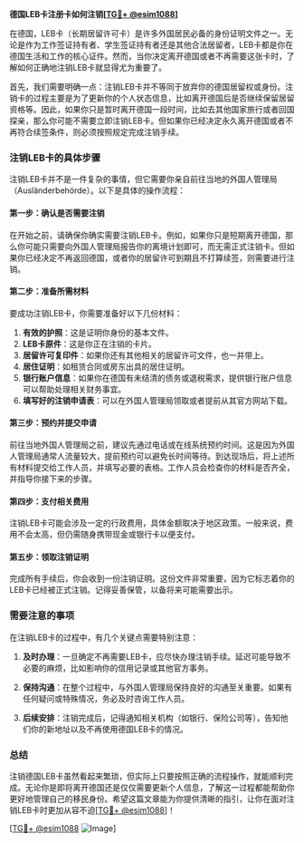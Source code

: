 **德国LEB卡注册卡如何注销[[TG💪+ @esim1088](https://t.me/s/esim1088)]**

在德国，LEB卡（长期居留许可卡）是许多外国居民必备的身份证明文件之一。无论是作为工作签证持有者、学生签证持有者还是其他合法居留者，LEB卡都是你在德国生活和工作的核心证件。然而，当你决定离开德国或者不再需要这张卡时，了解如何正确地注销LEB卡就显得尤为重要了。

首先，我们需要明确一点：注销LEB卡并不等同于放弃你的德国居留权或身份。注销卡的过程主要是为了更新你的个人状态信息，比如离开德国后是否继续保留居留资格等。因此，如果你只是暂时离开德国一段时间，比如去其他国家旅行或者回国探亲，那么你可能不需要立即注销LEB卡。但如果你已经决定永久离开德国或者不再符合续签条件，则必须按照规定完成注销手续。

### 注销LEB卡的具体步骤

注销LEB卡并不是一件复杂的事情，但它需要你亲自前往当地的外国人管理局（Ausländerbehörde）。以下是具体的操作流程：

#### 第一步：确认是否需要注销
在开始之前，请确保你确实需要注销LEB卡。例如，如果你只是短期离开德国，那么你可能只需要向外国人管理局报告你的离境计划即可，而无需正式注销卡。但如果你已经决定不再返回德国，或者你的居留许可到期且不打算续签，则需要进行注销。

#### 第二步：准备所需材料
要成功注销LEB卡，你需要准备好以下几份材料：
1. **有效的护照**：这是证明你身份的基本文件。
2. **LEB卡原件**：这是你正在注销的卡片。
3. **居留许可复印件**：如果你还有其他相关的居留许可文件，也一并带上。
4. **居住证明**：如租赁合同或房东出具的居住证明。
5. **银行账户信息**：如果你在德国有未结清的债务或退税需求，提供银行账户信息可以帮助处理相关财务事宜。
6. **填写好的注销申请表**：可以在外国人管理局领取或者提前从其官方网站下载。

#### 第三步：预约并提交申请
前往当地外国人管理局之前，建议先通过电话或在线系统预约时间。这是因为外国人管理局通常人流量较大，提前预约可以避免长时间等待。到达现场后，将上述所有材料提交给工作人员，并填写必要的表格。工作人员会检查你的材料是否齐全，并指导你接下来的步骤。

#### 第四步：支付相关费用
注销LEB卡可能会涉及一定的行政费用，具体金额取决于地区政策。一般来说，费用不会太高，但仍需随身携带现金或银行卡以便支付。

#### 第五步：领取注销证明
完成所有手续后，你会收到一份注销证明。这份文件非常重要，因为它标志着你的LEB卡已经被正式注销。记得妥善保管，以备将来可能需要出示。

### 需要注意的事项

在注销LEB卡的过程中，有几个关键点需要特别注意：

1. **及时办理**：一旦确定不再需要LEB卡，应尽快办理注销手续。延迟可能导致不必要的麻烦，比如影响你的信用记录或其他官方事务。
   
2. **保持沟通**：在整个过程中，与外国人管理局保持良好的沟通至关重要。如果有任何疑问或特殊情况，务必及时咨询工作人员。

3. **后续安排**：注销完成后，记得通知相关机构（如银行、保险公司等），告知他们你的新地址以及不再使用德国LEB卡的情况。

### 总结

注销德国LEB卡虽然看起来繁琐，但实际上只要按照正确的流程操作，就能顺利完成。无论你是即将离开德国还是仅仅需要更新个人信息，了解这一过程都能帮助你更好地管理自己的移民身份。希望这篇文章能为你提供清晰的指引，让你在面对注销LEB卡时更加从容不迫[[TG💪+ @esim1088](https://t.me/s/esim1088)]！

[[TG💪+ @esim1088](https://t.me/s/esim1088) ![Image](https://i.postimg.cc/4NQfJmqS/Snipaste-2025-05-13-00-14-12.png)]